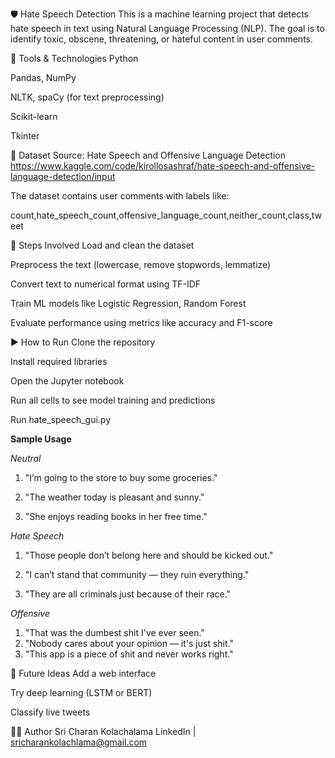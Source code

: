 🛡️ Hate Speech Detection
This is a machine learning project that detects hate speech in text using Natural Language Processing (NLP). The goal is to identify toxic, obscene, threatening, or hateful content in user comments.

🔧 Tools & Technologies
Python

Pandas, NumPy

NLTK, spaCy (for text preprocessing)

Scikit-learn

Tkinter 

📁 Dataset
Source: Hate Speech and Offensive Language Detection
https://www.kaggle.com/code/kirollosashraf/hate-speech-and-offensive-language-detection/input

The dataset contains user comments with labels like:

count,hate_speech_count,offensive_language_count,neither_count,class,tweet

🚀 Steps Involved
Load and clean the dataset

Preprocess the text (lowercase, remove stopwords, lemmatize)

Convert text to numerical format using TF-IDF

Train ML models like Logistic Regression, Random Forest

Evaluate performance using metrics like accuracy and F1-score

▶️ How to Run
Clone the repository

Install required libraries

Open the Jupyter notebook

Run all cells to see model training and predictions

Run hate_speech_gui.py

**Sample Usage**

_Neutral_
1. "I’m going to the store to buy some groceries."

2. "The weather today is pleasant and sunny."

3. "She enjoys reading books in her free time."

_Hate Speech_
1. "Those people don’t belong here and should be kicked out."

2. "I can’t stand that community — they ruin everything."

3. "They are all criminals just because of their race."

_Offensive_
1. "That was the dumbest shit I've ever seen."
2. "Nobody cares about your opinion — it's just shit."
3. "This app is a piece of shit and never works right."

📌 Future Ideas
Add a web interface

Try deep learning (LSTM or BERT)

Classify live tweets

👨‍💻 Author
Sri Charan Kolachalama
LinkedIn | sricharankolachlama@gmail.com
